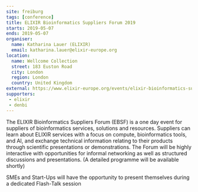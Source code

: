 ```yaml
---
site: freiburg
tags: [conference]
title: ELIXIR Bioinformatics Suppliers Forum 2019
starts: 2019-05-07
ends: 2019-05-07
organiser:
  name: Katharina Lauer (ELIXIR)
  email: katharina.lauer@elixir-europe.org
location:
  name: Wellcome Collection
  street: 183 Euston Road
  city: London
  region: London
  country: United Kingdom
external: https://www.elixir-europe.org/events/elixir-bioinformatics-suppliers-forum-2019
supporters:
 - elixir
 - denbi
---
```


The ELIXIR Bioinformatics Suppliers Forum (EBSF) is a one day event for suppliers of bioinformatics services, solutions and resources. Suppliers can learn about ELIXIR services with a focus on compute, bioinformatics tools, and AI, and exchange technical information relating to their products through scientific presentations or demonstrations. The Forum will be highly interactive with opportunities for informal networking as well as structured discussions and presentations. (A detailed programme will be available shortly)

SMEs and Start-Ups will have the opportunity to present themselves during a dedicated Flash-Talk session
